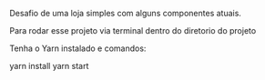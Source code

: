 Desafio de uma loja simples com alguns componentes atuais.


Para rodar esse projeto 
via terminal dentro do diretorio do projeto 

Tenha o Yarn instalado e comandos: 

yarn install 
yarn start
